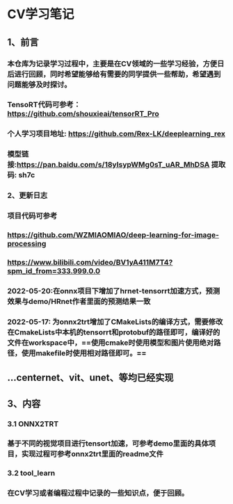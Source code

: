 # CV学习笔记

## 1、前言

### 本仓库为记录学习过程中，主要是在CV领域的一些学习经验，方便日后进行回顾，同时希望能够给有需要的同学提供一些帮助，希望遇到问题能够及时探讨。

### TensoRT代码可参考：https://github.com/shouxieai/tensorRT_Pro

### 个人学习项目地址: https://github.com/Rex-LK/deeplearning_rex

### 模型链接:https://pan.baidu.com/s/18yIsypWMg0sT_uAR_MhDSA 提取码: sh7c

### 2、更新日志

### 项目代码可参考

### https://github.com/WZMIAOMIAO/deep-learning-for-image-processing

### https://www.bilibili.com/video/BV1yA411M7T4?spm_id_from=333.999.0.0

### 2022-05-20:在onnx项目下增加了hrnet-tensorrt加速方式，预测效果与demo/HRnet作者里面的预测结果一致

### 2022-05-17: 为onnx2trt增加了CMakeLists的编译方式，需要修改在CmakeLists中本机的tensorrt和protobuf的路径即可，编译好的文件在workspace中，==使用cmake时使用模型和图片使用绝对路径，使用makefile时使用相对路径即可。==

## ...centernet、vit、unet、等均已经实现

## 3、内容

### 3.1 ONNX2TRT

### 基于不同的视觉项目进行tensort加速，可参考demo里面的具体项目，实现过程可参考onnx2trt里面的readme文件

### 3.2 tool_learn

### 在CV学习或者编程过程中记录的一些知识点，便于回顾。

